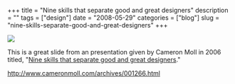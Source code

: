 +++
title = "Nine skills that separate good and great designers"
description = ""
tags = ["design"]
date = "2008-05-29"
categories = ["blog"]
slug = "nine-skills-separate-good-and-great-designers"
+++



  <div class="notebook-screenshot"><a href="http://www.cameronmoll.com/archives/001266.html"><img src="/media/notebook/good-designers-vs-great-designers.jpg" class="notebook-image" /></a></div><p>This is a great slide from an presentation given by Cameron Moll in 2006 titled, "<a href="http://www.cameronmoll.com/archives/001266.html">Nine skills that separate good and great designers</a>."</p>
    
  <a href="http://www.cameronmoll.com/archives/001266.html">http://www.cameronmoll.com/archives/001266.html</a>
